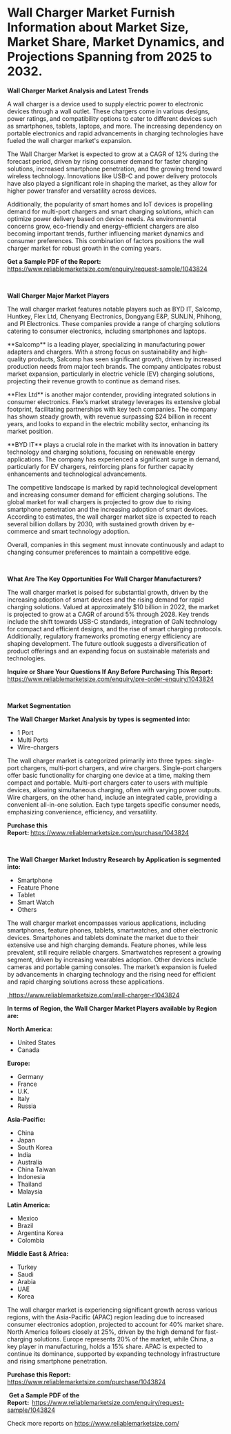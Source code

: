 <p><h1>Wall Charger Market Furnish Information about Market Size, Market Share, Market Dynamics, and Projections Spanning from 2025 to 2032.</h1></p><p><strong>Wall Charger Market Analysis and Latest Trends</strong></p>
<p><p>A wall charger is a device used to supply electric power to electronic devices through a wall outlet. These chargers come in various designs, power ratings, and compatibility options to cater to different devices such as smartphones, tablets, laptops, and more. The increasing dependency on portable electronics and rapid advancements in charging technologies have fueled the wall charger market's expansion.</p><p>The Wall Charger Market is expected to grow at a CAGR of 12% during the forecast period, driven by rising consumer demand for faster charging solutions, increased smartphone penetration, and the growing trend toward wireless technology. Innovations like USB-C and power delivery protocols have also played a significant role in shaping the market, as they allow for higher power transfer and versatility across devices. </p><p>Additionally, the popularity of smart homes and IoT devices is propelling demand for multi-port chargers and smart charging solutions, which can optimize power delivery based on device needs. As environmental concerns grow, eco-friendly and energy-efficient chargers are also becoming important trends, further influencing market dynamics and consumer preferences. This combination of factors positions the wall charger market for robust growth in the coming years.</p></p>
<p><strong>Get a Sample PDF of the Report:&nbsp;</strong> <a href="https://www.reliablemarketsize.com/enquiry/request-sample/1043824?utm_campaign=2744&utm_medium=2&utm_source=Github&utm_content=ia&utm_term=06042025&utm_id=wall-charger">https://www.reliablemarketsize.com/enquiry/request-sample/1043824</a></p>
<p>&nbsp;</p>
<p><strong>Wall Charger Major Market Players</strong></p>
<p><p>The wall charger market features notable players such as BYD IT, Salcomp, Huntkey, Flex Ltd, Chenyang Electronics, Dongyang E&P, SUNLIN, Phihong, and PI Electronics. These companies provide a range of charging solutions catering to consumer electronics, including smartphones and laptops.</p><p>**Salcomp** is a leading player, specializing in manufacturing power adapters and chargers. With a strong focus on sustainability and high-quality products, Salcomp has seen significant growth, driven by increased production needs from major tech brands. The company anticipates robust market expansion, particularly in electric vehicle (EV) charging solutions, projecting their revenue growth to continue as demand rises.</p><p>**Flex Ltd** is another major contender, providing integrated solutions in consumer electronics. Flex’s market strategy leverages its extensive global footprint, facilitating partnerships with key tech companies. The company has shown steady growth, with revenue surpassing $24 billion in recent years, and looks to expand in the electric mobility sector, enhancing its market position.</p><p>**BYD IT** plays a crucial role in the market with its innovation in battery technology and charging solutions, focusing on renewable energy applications. The company has experienced a significant surge in demand, particularly for EV chargers, reinforcing plans for further capacity enhancements and technological advancements.</p><p>The competitive landscape is marked by rapid technological development and increasing consumer demand for efficient charging solutions. The global market for wall chargers is projected to grow due to rising smartphone penetration and the increasing adoption of smart devices. According to estimates, the wall charger market size is expected to reach several billion dollars by 2030, with sustained growth driven by e-commerce and smart technology adoption.</p><p>Overall, companies in this segment must innovate continuously and adapt to changing consumer preferences to maintain a competitive edge.</p></p>
<p>&nbsp;</p>
<p><strong>What Are The Key Opportunities For Wall Charger Manufacturers?</strong></p>
<p><p>The wall charger market is poised for substantial growth, driven by the increasing adoption of smart devices and the rising demand for rapid charging solutions. Valued at approximately $10 billion in 2022, the market is projected to grow at a CAGR of around 5% through 2028. Key trends include the shift towards USB-C standards, integration of GaN technology for compact and efficient designs, and the rise of smart charging protocols. Additionally, regulatory frameworks promoting energy efficiency are shaping development. The future outlook suggests a diversification of product offerings and an expanding focus on sustainable materials and technologies.</p></p>
<p><strong>Inquire or Share Your Questions If Any Before Purchasing This Report:</strong> <a href="https://www.reliablemarketsize.com/enquiry/pre-order-enquiry/1043824?utm_campaign=2744&utm_medium=2&utm_source=Github&utm_content=ia&utm_term=06042025&utm_id=wall-charger">https://www.reliablemarketsize.com/enquiry/pre-order-enquiry/1043824</a></p>
<p>&nbsp;</p>
<p><strong>Market Segmentation</strong></p>
<p><strong>The Wall Charger Market Analysis by types is segmented into:</strong></p>
<p><ul><li>1 Port</li><li>Multi Ports</li><li>Wire-chargers</li></ul></p>
<p><p>The wall charger market is categorized primarily into three types: single-port chargers, multi-port chargers, and wire chargers. Single-port chargers offer basic functionality for charging one device at a time, making them compact and portable. Multi-port chargers cater to users with multiple devices, allowing simultaneous charging, often with varying power outputs. Wire chargers, on the other hand, include an integrated cable, providing a convenient all-in-one solution. Each type targets specific consumer needs, emphasizing convenience, efficiency, and versatility.</p></p>
<p><strong>Purchase this Report:&nbsp;</strong><a href="https://www.reliablemarketsize.com/purchase/1043824?utm_campaign=2744&utm_medium=2&utm_source=Github&utm_content=ia&utm_term=06042025&utm_id=wall-charger">https://www.reliablemarketsize.com/purchase/1043824</a></p>
<p>&nbsp;</p>
<p><strong>The Wall Charger Market Industry Research by Application is segmented into:</strong></p>
<p><ul><li>Smartphone</li><li>Feature Phone</li><li>Tablet</li><li>Smart Watch</li><li>Others</li></ul></p>
<p><p>The wall charger market encompasses various applications, including smartphones, feature phones, tablets, smartwatches, and other electronic devices. Smartphones and tablets dominate the market due to their extensive use and high charging demands. Feature phones, while less prevalent, still require reliable chargers. Smartwatches represent a growing segment, driven by increasing wearables adoption. Other devices include cameras and portable gaming consoles. The market’s expansion is fueled by advancements in charging technology and the rising need for efficient and rapid charging solutions across these applications.</p></p>
<p><a href="https://www.reliablemarketsize.com/wall-charger-r1043824?utm_campaign=2744&utm_medium=2&utm_source=Github&utm_content=ia&utm_term=06042025&utm_id=wall-charger">&nbsp;https://www.reliablemarketsize.com/wall-charger-r1043824</a></p>
<p><strong>In terms of Region, the Wall Charger Market Players available by Region are:</strong></p>
<p>
    <p> <strong> North America: </strong>
        <ul>
            <li>United States</li>
            <li>Canada</li>
        </ul>
        </p> 
    <p> <strong> Europe: </strong>
        <ul>
            <li>Germany</li>
            <li>France</li>
            <li>U.K.</li>
            <li>Italy</li>
            <li>Russia</li>
        </ul>
        </p> 
    <p> <strong> Asia-Pacific: </strong>
        <ul>
            <li>China</li>
            <li>Japan</li>
            <li>South Korea</li>
            <li>India</li>
            <li>Australia</li>
            <li>China Taiwan</li>
            <li>Indonesia</li>
            <li>Thailand</li>
            <li>Malaysia</li>
        </ul>
        </p> 
    <p> <strong> Latin America: </strong>
        <ul>
            <li>Mexico</li>
            <li>Brazil</li>
            <li>Argentina Korea</li>
            <li>Colombia</li>
        </ul>
        </p> 
    <p> <strong> Middle East & Africa: </strong>
        <ul>
            <li>Turkey</li>
            <li>Saudi</li>
            <li>Arabia</li>
            <li>UAE</li>
            <li>Korea</li>
        </ul>
    </p>
    </p>
<p><p>The wall charger market is experiencing significant growth across various regions, with the Asia-Pacific (APAC) region leading due to increased consumer electronics adoption, projected to account for 40% market share. North America follows closely at 25%, driven by the high demand for fast-charging solutions. Europe represents 20% of the market, while China, a key player in manufacturing, holds a 15% share. APAC is expected to continue its dominance, supported by expanding technology infrastructure and rising smartphone penetration.</p></p>
<p><strong>Purchase this Report: </strong><a href="https://www.reliablemarketsize.com/purchase/1043824?utm_campaign=2744&utm_medium=2&utm_source=Github&utm_content=ia&utm_term=06042025&utm_id=wall-charger">https://www.reliablemarketsize.com/purchase/1043824</a></p>
<p>&nbsp;<strong>Get a Sample PDF of the Report:&nbsp;&nbsp;</strong><a href="https://www.reliablemarketsize.com/enquiry/request-sample/1043824?utm_campaign=2744&utm_medium=2&utm_source=Github&utm_content=ia&utm_term=06042025&utm_id=wall-charger">https://www.reliablemarketsize.com/enquiry/request-sample/1043824</a></p>
<p><strong></strong></p>
<p>Check more reports on <a href="https://www.reliablemarketsize.com/?utm_campaign=2744&utm_medium=2&utm_source=Github&utm_content=ia&utm_term=06042025&utm_id=wall-charger">https://www.reliablemarketsize.com/</a></p>